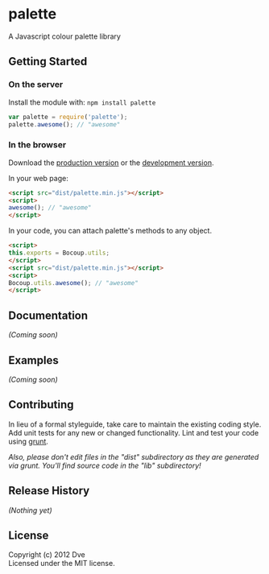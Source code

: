 # palette

A Javascript colour palette library

## Getting Started
### On the server
Install the module with: `npm install palette`

```javascript
var palette = require('palette');
palette.awesome(); // "awesome"
```

### In the browser
Download the [production version][min] or the [development version][max].

[min]: https://raw.github.com/dvemac/palette/master/dist/palette.min.js
[max]: https://raw.github.com/dvemac/palette/master/dist/palette.js

In your web page:

```html
<script src="dist/palette.min.js"></script>
<script>
awesome(); // "awesome"
</script>
```

In your code, you can attach palette's methods to any object.

```html
<script>
this.exports = Bocoup.utils;
</script>
<script src="dist/palette.min.js"></script>
<script>
Bocoup.utils.awesome(); // "awesome"
</script>
```

## Documentation
_(Coming soon)_

## Examples
_(Coming soon)_

## Contributing
In lieu of a formal styleguide, take care to maintain the existing coding style. Add unit tests for any new or changed functionality. Lint and test your code using [grunt](https://github.com/cowboy/grunt).

_Also, please don't edit files in the "dist" subdirectory as they are generated via grunt. You'll find source code in the "lib" subdirectory!_

## Release History
_(Nothing yet)_

## License
Copyright (c) 2012 Dve  
Licensed under the MIT license.
